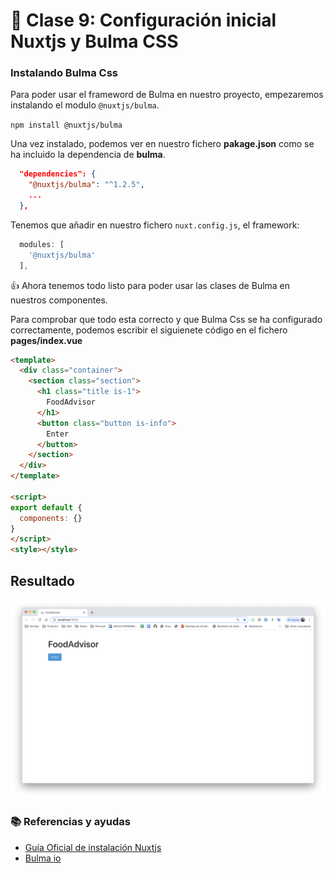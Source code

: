 # 📗 Clase 9: Configuración inicial Nuxtjs y Bulma CSS

### Instalando Bulma Css

Para poder usar el frameword de Bulma en nuestro proyecto, empezaremos instalando el modulo ``@nuxtjs/bulma``.

``npm install @nuxtjs/bulma``

Una vez instalado, podemos ver en nuestro fichero **pakage.json** como se ha incluido la dependencia de **bulma**.

```json
  "dependencies": {
    "@nuxtjs/bulma": "^1.2.5",
    ...
  },
```

Tenemos que añadir en nuestro fichero ``nuxt.config.js``, el framework:

```javascript
  modules: [
    '@nuxtjs/bulma'
  ],
```

👍 Ahora tenemos todo listo para poder usar las clases de Bulma en nuestros componentes.

Para comprobar que todo esta correcto y que Bulma Css se ha configurado correctamente, podemos escribir el siguienete código en el fichero **pages/index.vue**

```html
<template>
  <div class="container">
    <section class="section">
      <h1 class="title is-1">
        FoodAdvisor
      </h1>
      <button class="button is-info">
        Enter
      </button>
    </section>
  </div>
</template>

<script>
export default {
  components: {}
}
</script>
<style></style>
```

## Resultado

![imagen](assets/capturas/clase10/resultado.png)

### 📚 Referencias y ayudas

- [Guía Oficial de instalación Nuxtjs](https://nuxtjs.org/guide/installation)
- [Bulma io](https://bulma.io/)